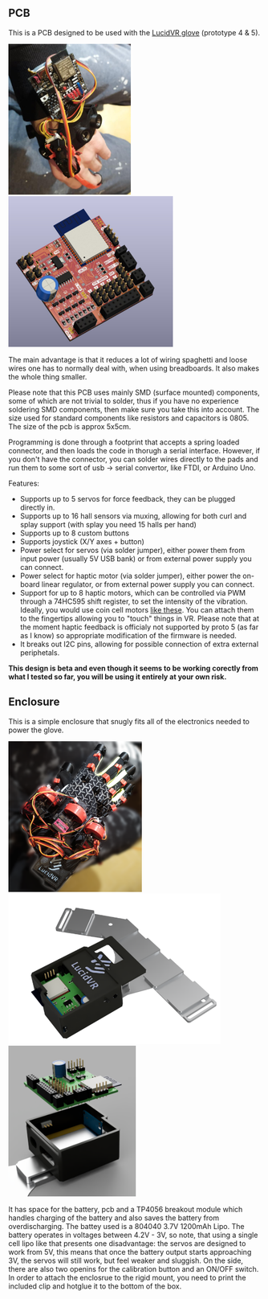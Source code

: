 <h2>PCB</h2>

This is a PCB designed to be used with the  [LucidVR glove](https://github.com/LucidVR/lucidgloves) (prototype 4 & 5).

<p float="left">
	<img src="images/1.jpg" style="height: 300px;">
	<img src="images/2.jpg" style="height: 300px;"><br>
</p>

The main advantage is that it reduces a lot of wiring spaghetti and loose wires one has to normally deal with, when using breadboards. It also makes the whole thing smaller. 

Please note that this PCB uses mainly SMD (surface mounted) components, some of which are not trivial to solder, thus if you have no experience soldering SMD components, then make sure you take this into account. The size used for standard components like resistors and capacitors is 0805. The size of the pcb is approx 5x5cm.

Programming is done through a footprint that accepts a spring loaded connector, and then loads the code in thorugh a serial interface. However, if you don't have the connector, you can solder wires directly to the pads and run them to some sort of usb -> serial convertor, like FTDI, or Arduino Uno. 

Features:
- Supports up to 5 servos for force feedback, they can be plugged directly in.
- Supports up to 16 hall sensors via muxing, allowing for both curl and splay support (with splay you need 15 halls per hand)
- Supports up to 8 custom buttons
- Supports joystick (X/Y axes + button)
- Power select for servos (via solder jumper), either power them from input power (usually 5V USB bank) or from external power supply you can connect.
- Power select for haptic motor  (via solder jumper), either power the on-board linear regulator, or from external power supply you can connect.
- Support for up to 8 haptic motors, which can be controlled via PWM through a 74HC595 shift register, to set the intensity of the vibration. Ideally, you would use coin cell motors [like these](https://www.aliexpress.com/item/1005003987941308.html). You can attach them to the fingertips allowing you to "touch" things in VR. Please note that at the moment haptic feedback is officialy not supported by proto 5 (as far as I know) so appropriate modification of the firmware is needed.
- It breaks out I2C pins, allowing for possible connection of extra external periphetals.

<b>This design is beta and even though it seems to be working corectly from what I tested so far, you will be using it entirely at your own risk.</b>


<h2>Enclosure</h2>

This is a simple enclosure that snugly fits all of the electronics needed to power the glove. 
<p float="left">
	<img src="images/glove2.png" style="height: 300px;">
	<img src="images/gloveBox.png" style="height: 300px;"><br>
	<img src="images/gloveBox2.png" style="height: 300px;"><br>
</p>

It has space for the battery, pcb and a TP4056 breakout module which handles charging of the battery and also saves the battery from overdischarging.
The battey used is a 804040 3.7V 1200mAh Lipo. The battery operates in voltages between 4.2V - 3V, so note, that using a single cell lipo like that presents one disadvantage: the servos are designed to work from 5V, this means that once the battery output starts approaching 3V, the servos will still work, but feel weaker and sluggish. 
On the side, there are also two openins for the calibration button and an ON/OFF switch.
In order to attach the enclosrue to the rigid mount, you need to print the included clip and hotglue it to the bottom of the box.


